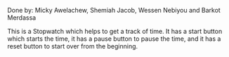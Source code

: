 Done by: Micky Awelachew, Shemiah Jacob, Wessen Nebiyou and Barkot Merdassa

This is a Stopwatch which helps to get a track of time.
It has a start button which starts the time, it has a pause button to pause the time, and it has a reset button to start over from the beginning.  

